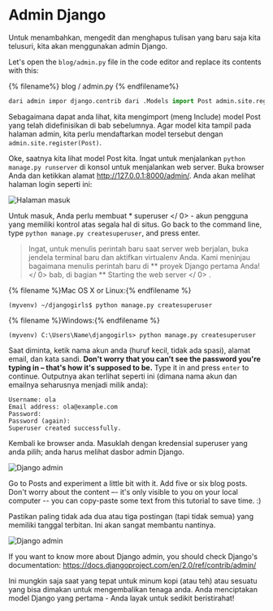 # Admin Django

Untuk menambahkan, mengedit dan menghapus tulisan yang baru saja kita telusuri, kita akan menggunakan admin Django.

Let's open the `blog/admin.py` file in the code editor and replace its contents with this:

{% filename%} blog / admin.py {% endfilename%}

```python
dari admin impor django.contrib dari .Models import Post admin.site.register (Post)
```

Sebagaimana dapat anda lihat, kita mengimport (meng Include) model Post yang telah didefinisikan di bab sebelumnya. Agar model kita tampil pada halaman admin, kita perlu mendaftarkan model tersebut dengan `admin.site.register(Post)`.

Oke, saatnya kita lihat model Post kita. Ingat untuk menjalankan `python manage.py runserver` di konsol untuk menjalankan web server. Buka browser Anda dan ketikkan alamat http://127.0.0.1:8000/admin/. Anda akan melihat halaman login seperti ini:

![Halaman masuk](images/login_page2.png)

Untuk masuk, Anda perlu membuat * superuser </ 0> - akun pengguna yang memiliki kontrol atas segala hal di situs. Go back to the command line, type `python manage.py createsuperuser`, and press enter.</p> 

> Ingat, untuk menulis perintah baru saat server web berjalan, buka jendela terminal baru dan aktifkan virtualenv Anda. Kami meninjau bagaimana menulis perintah baru di ** proyek Django pertama Anda! </ 0> bab, di bagian ** Starting the web server </ 0> .</p> </blockquote> 
> 
> {% filename %}Mac OS X or Linux:{% endfilename %}
> 
>     (myvenv) ~/djangogirls$ python manage.py createsuperuser
>     
> 
> {% filename %}Windows:{% endfilename %}
> 
>     (myvenv) C:\Users\Name\djangogirls> python manage.py createsuperuser
>     
> 
> Saat diminta, ketik nama akun anda (huruf kecil, tidak ada spasi), alamat email, dan kata sandi. **Don't worry that you can't see the password you're typing in – that's how it's supposed to be.** Type it in and press `enter` to continue. Outputnya akan terlihat seperti ini (dimana nama akun dan emailnya seharusnya menjadi milik anda):
> 
>     Username: ola
>     Email address: ola@example.com
>     Password:
>     Password (again):
>     Superuser created successfully.
>     
> 
> Kembali ke browser anda. Masuklah dengan kredensial superuser yang anda pilih; anda harus melihat dasbor admin Django.
> 
> ![Django admin](images/django_admin3.png)
> 
> Go to Posts and experiment a little bit with it. Add five or six blog posts. Don't worry about the content –- it's only visible to you on your local computer -- you can copy-paste some text from this tutorial to save time. :)
> 
> Pastikan paling tidak ada dua atau tiga postingan (tapi tidak semua) yang memiliki tanggal terbitan. Ini akan sangat membantu nantinya.
> 
> ![Django admin](images/edit_post3.png)
> 
> If you want to know more about Django admin, you should check Django's documentation: https://docs.djangoproject.com/en/2.0/ref/contrib/admin/
> 
> Ini mungkin saja saat yang tepat untuk minum kopi (atau teh) atau sesuatu yang bisa dimakan untuk mengembalikan tenaga anda. Anda menciptakan model Django yang pertama - Anda layak untuk sedikit beristirahat!